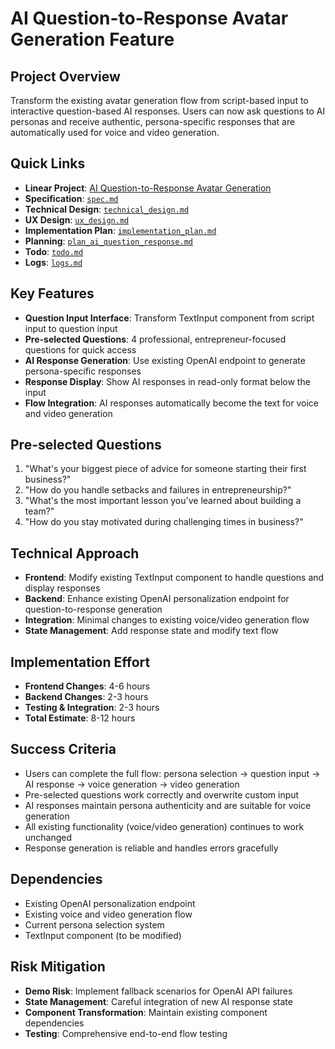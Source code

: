 # AI Question-to-Response Avatar Generation Feature

## Project Overview

Transform the existing avatar generation flow from script-based input to interactive question-based AI responses. Users can now ask questions to AI personas and receive authentic, persona-specific responses that are automatically used for voice and video generation.

## Quick Links

- **Linear Project**: [AI Question-to-Response Avatar Generation](https://linear.app/metresearch/project/ai-question-to-response-avatar-generation-e4537ea88f10)
- **Specification**: [`spec.md`](./spec.md)
- **Technical Design**: [`technical_design.md`](./technical_design.md)
- **UX Design**: [`ux_design.md`](./ux_design.md)
- **Implementation Plan**: [`implementation_plan.md`](./implementation_plan.md)
- **Planning**: [`plan_ai_question_response.md`](./plan_ai_question_response.md)
- **Todo**: [`todo.md`](./todo.md)
- **Logs**: [`logs.md`](./logs.md)

## Key Features

- **Question Input Interface**: Transform TextInput component from script input to question input
- **Pre-selected Questions**: 4 professional, entrepreneur-focused questions for quick access
- **AI Response Generation**: Use existing OpenAI endpoint to generate persona-specific responses
- **Response Display**: Show AI responses in read-only format below the input
- **Flow Integration**: AI responses automatically become the text for voice and video generation

## Pre-selected Questions

1. "What's your biggest piece of advice for someone starting their first business?"
2. "How do you handle setbacks and failures in entrepreneurship?"
3. "What's the most important lesson you've learned about building a team?"
4. "How do you stay motivated during challenging times in business?"

## Technical Approach

- **Frontend**: Modify existing TextInput component to handle questions and display responses
- **Backend**: Enhance existing OpenAI personalization endpoint for question-to-response generation
- **Integration**: Minimal changes to existing voice/video generation flow
- **State Management**: Add response state and modify text flow

## Implementation Effort

- **Frontend Changes**: 4-6 hours
- **Backend Changes**: 2-3 hours
- **Testing & Integration**: 2-3 hours
- **Total Estimate**: 8-12 hours

## Success Criteria

- Users can complete the full flow: persona selection → question input → AI response → voice generation → video generation
- Pre-selected questions work correctly and overwrite custom input
- AI responses maintain persona authenticity and are suitable for voice generation
- All existing functionality (voice/video generation) continues to work unchanged
- Response generation is reliable and handles errors gracefully

## Dependencies

- Existing OpenAI personalization endpoint
- Existing voice and video generation flow
- Current persona selection system
- TextInput component (to be modified)

## Risk Mitigation

- **Demo Risk**: Implement fallback scenarios for OpenAI API failures
- **State Management**: Careful integration of new AI response state
- **Component Transformation**: Maintain existing component dependencies
- **Testing**: Comprehensive end-to-end flow testing
